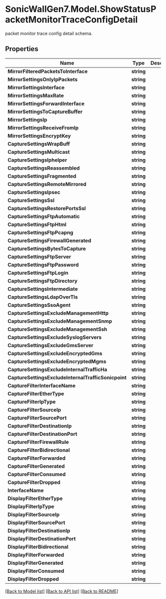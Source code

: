 # SonicWallGen7.Model.ShowStatusPacketMonitorTraceConfigDetail
packet monitor trace config detail schema.

## Properties

Name | Type | Description | Notes
------------ | ------------- | ------------- | -------------
**MirrorFilteredPacketsToInterface** | **string** |  | [optional] 
**MirrorSettingsOnlyIpPackets** | **string** |  | [optional] 
**MirrorSettingsInterface** | **string** |  | [optional] 
**MirrorSettingsMaxRate** | **string** |  | [optional] 
**MirrorSettingsForwardInterface** | **string** |  | [optional] 
**MirrorSettingsToCaptureBuffer** | **string** |  | [optional] 
**MirrorSettingsIp** | **string** |  | [optional] 
**MirrorSettingsReceiveFromIp** | **string** |  | [optional] 
**MirrorSettingsEncryptKey** | **string** |  | [optional] 
**CaptureSettingsWrapBuff** | **string** |  | [optional] 
**CaptureSettingsMulticast** | **string** |  | [optional] 
**CaptureSettingsIphelper** | **string** |  | [optional] 
**CaptureSettingsReassembled** | **string** |  | [optional] 
**CaptureSettingsFragmented** | **string** |  | [optional] 
**CaptureSettingsRemoteMirrored** | **string** |  | [optional] 
**CaptureSettingsIpsec** | **string** |  | [optional] 
**CaptureSettingsSsl** | **string** |  | [optional] 
**CaptureSettingsRestorePortsSsl** | **string** |  | [optional] 
**CaptureSettingsFtpAutomatic** | **string** |  | [optional] 
**CaptureSettingsFtpHtml** | **string** |  | [optional] 
**CaptureSettingsFtpPcapng** | **string** |  | [optional] 
**CaptureSettingsFirewallGenerated** | **string** |  | [optional] 
**CaptureSettingsBytesToCapture** | **string** |  | [optional] 
**CaptureSettingsFtpServer** | **string** |  | [optional] 
**CaptureSettingsFtpPassword** | **string** |  | [optional] 
**CaptureSettingsFtpLogin** | **string** |  | [optional] 
**CaptureSettingsFtpDirectory** | **string** |  | [optional] 
**CaptureSettingsIntermediate** | **string** |  | [optional] 
**CaptureSettingsLdapOverTls** | **string** |  | [optional] 
**CaptureSettingsSsoAgent** | **string** |  | [optional] 
**CaptureSettingsExcludeManagementHttp** | **string** |  | [optional] 
**CaptureSettingsExcludeManagementSnmp** | **string** |  | [optional] 
**CaptureSettingsExcludeManagementSsh** | **string** |  | [optional] 
**CaptureSettingsExcludeSyslogServers** | **string** |  | [optional] 
**CaptureSettingsExcludeGmsServer** | **string** |  | [optional] 
**CaptureSettingsExcludeEncryptedGms** | **string** |  | [optional] 
**CaptureSettingsExcludeEncryptedMgms** | **string** |  | [optional] 
**CaptureSettingsExcludeInternalTrafficHa** | **string** |  | [optional] 
**CaptureSettingsExcludeInternalTrafficSonicpoint** | **string** |  | [optional] 
**CaptureFilterInterfaceName** | **string** |  | [optional] 
**CaptureFilterEtherType** | **string** |  | [optional] 
**CaptureFilterIpType** | **string** |  | [optional] 
**CaptureFilterSourceIp** | **string** |  | [optional] 
**CaptureFilterSourcePort** | **string** |  | [optional] 
**CaptureFilterDestinationIp** | **string** |  | [optional] 
**CaptureFilterDestinationPort** | **string** |  | [optional] 
**CaptureFilterFirewallRule** | **string** |  | [optional] 
**CaptureFilterBidirectional** | **string** |  | [optional] 
**CaptureFilterForwarded** | **string** |  | [optional] 
**CaptureFilterGenerated** | **string** |  | [optional] 
**CaptureFilterConsumed** | **string** |  | [optional] 
**CaptureFilterDropped** | **string** |  | [optional] 
**InterfaceName** | **string** |  | [optional] 
**DisplayFilterEtherType** | **string** |  | [optional] 
**DisplayFilterIpType** | **string** |  | [optional] 
**DisplayFilterSourceIp** | **string** |  | [optional] 
**DisplayFilterSourcePort** | **string** |  | [optional] 
**DisplayFilterDestinationIp** | **string** |  | [optional] 
**DisplayFilterDestinationPort** | **string** |  | [optional] 
**DisplayFilterBidirectional** | **string** |  | [optional] 
**DisplayFilterForwarded** | **string** |  | [optional] 
**DisplayFilterGenerated** | **string** |  | [optional] 
**DisplayFilterConsumed** | **string** |  | [optional] 
**DisplayFilterDropped** | **string** |  | [optional] 

[[Back to Model list]](../README.md#documentation-for-models) [[Back to API list]](../README.md#documentation-for-api-endpoints) [[Back to README]](../README.md)

